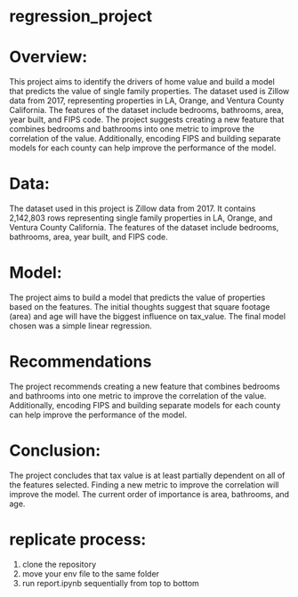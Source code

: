 # regression_project

# Overview:
This project aims to identify the drivers of home value and build a model that predicts the value of single family properties. The dataset used is Zillow data from 2017, representing properties in LA, Orange, and Ventura County California. The features of the dataset include bedrooms, bathrooms, area, year built, and FIPS code. The project suggests creating a new feature that combines bedrooms and bathrooms into one metric to improve the correlation of the value. Additionally, encoding FIPS and building separate models for each county can help improve the performance of the model.

# Data:
The dataset used in this project is Zillow data from 2017. It contains 2,142,803 rows representing single family properties in LA, Orange, and Ventura County California. The features of the dataset include bedrooms, bathrooms, area, year built, and FIPS code.

# Model:
The project aims to build a model that predicts the value of properties based on the features. The initial thoughts suggest that square footage (area) and age will have the biggest influence on tax_value. The final model chosen was a simple linear regression.

# Recommendations
The project recommends creating a new feature that combines bedrooms and bathrooms into one metric to improve the correlation of the value. Additionally, encoding FIPS and building separate models for each county can help improve the performance of the model.

# Conclusion:
The project concludes that tax value is at least partially dependent on all of the features selected. Finding a new metric to improve the correlation will improve the model. The current order of importance is area, bathrooms, and age.

# replicate process:
1. clone the repository
2. move your env file to the same folder
3. run report.ipynb sequentially from top to bottom